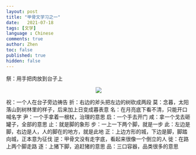 ```yaml
---
layout: post
title: "甲骨文学习之一"
date:   2021-07-18
tags: [文学]
language : Chinese
comments: true
author: Zhen
toc: false
published: true
hidden: false
---
```

祭：用手把肉放到台子上
<p align="center"> <img src="{{ site.imageurl }}/甲骨文学习1.png"> </p> 
祝：一个人在台子旁边祷告
折：右边的斧头把左边的树砍成两段
莫：念暮，太阳落山到树林里的样子，后来加上日变成暮表意
名：在月亮底下看不清，只能开口喊名字
尹：一个手拿着一根杖，治理的意思
启：一个手去开门
咸：拿一个戈去砸罐子，全部的意思
止：就是脚的象形
步：一上一下两个脚，就是一步
此：左边是脚，右边是人，人的脚在的地方，就是此地
正：上边方形的城，下边是脚，脚踏向城，正本意为征伐
逆：甲骨文没有走字底，看起来很像一个倒立的人
徙：在路上两个脚走路
逐：上猪下脚，追赶猪的意思
品：三口容器，品类很多的意思

<!--stackedit_data:
eyJoaXN0b3J5IjpbMTYwNzUyMTc0NCwtMjgwMDM3MzI4LC0zMj
kwNDUwNDMsLTgzNjQxNDQ4NiwxNTY2NzU3ODcxXX0=
-->